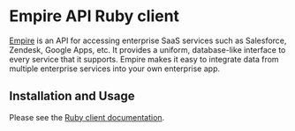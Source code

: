 Empire API Ruby client
========================

[Empire](http://empiredata.co) is an API for accessing enterprise
SaaS services such as Salesforce, Zendesk, Google Apps, etc. It
provides a uniform, database-like interface to every service that
it supports. Empire makes it easy to integrate data from multiple
enterprise services into your own enterprise app.

Installation and Usage
----------------------

Please see the [Ruby client documentation](http://empiredata.co/doc/ruby/).
